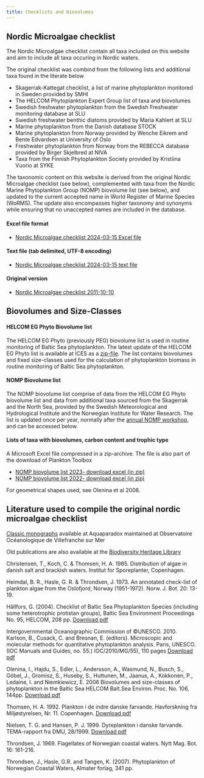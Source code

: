 ```yaml
---
title: Checklists and biovolumes
---
```

## Nordic Microalgae checklist

The Nordic Microalgae checklist contain all taxa included on this website and aim to include all taxa occuring in Nordic waters.

The original checklist was combind from the following lists and additional taxa found in the literate below
* Skagerrak-Kattegat checklist, a list of marine phytoplankton monitored in Sweden provided by SMHI 
* The HELCOM Phytoplankton Expert Group list of taxa and biovolumes
* Swedish freshwater phytoplankton from the Swedish Freshwater monitoring database at SLU
* Swedish freshwater benthic diatoms provided by Maria Kahlert at SLU 
* Marine phytoplankton from the Danish database STOCK 
* Marine phytoplankton from Norway provided by Wenche Eikrem and Bente Edvardsen at University of Oslo
* Freshwater phytoplankton from Norway from the REBECCA database provided by Birger Skjelbred at NIVA 
* Taxa from the Finnish Phytoplankton Society provided by Kristiina Vuorio at SYKE 

The taxonomic content on this website is derived from the original Nordic Microalgae checklist (see below), complemented with taxa from the Nordic Marine Phytoplankton Group (NOMP) biovolume list (see below), and updated to the current accepted name in World Register of Marine Species (WoRMS). The update also encompasses higher taxonomy and synonyms while ensuring that no unaccepted names are included in the database. 
 
#### Excel file format

* [Nordic Microalgae checklist 2024-03-15 Excel file](https://data.smhi.se/oce/SLW/checklists/2024-03-15/nordicmicroalgae_checklist_2024_mar_15.xlsx)

#### Text file (tab delimited, UTF-8 encoding)

* [Nordic Microalgae checklist 2024-03-15 text file](https://data.smhi.se/oce/SLW/checklists/2024-03-15/nordicmicroalgae_checklist_2024_mar_15.txt)

#### Original version

* [Nordic Microalgae checklist 2011-10-10](https://data.smhi.se/oce/SLW/checklists/2011-10-10/)


## Biovolumes and Size-Classes


#### HELCOM EG Phyto Biovolume list

The HELCOM EG Phyto (previously PEG) biovolume list is used in routine monitoring of Baltic Sea phytoplankton. The latest update of the HELCOM EG Phyto list is available at ICES as a [zip-file](http://ices.dk/data/Documents/ENV/PEG_BVOL.zip). The list contains biovolumes and fixed size-classes used for the calculation of phytoplankton biomass in routine monitoring of Baltic Sea phytoplankton. 

#### NOMP Biovolume list

The NOMP biovolume list comprise of data from the HELCOM EG Phyto biovolume list and data from additional taxa sourced from the Skagerrak and the North Sea, provided by the Swedish Meteorological and Hydrological Institute and the Norwegian Institute for Water Research. The list is updated once per year, normally after the [annual NOMP workshop](nordicmicroalgae.org/nomp/), and can be accessed below.

#### Lists of taxa with biovolumes, carbon content and trophic type
A Microsoft Excel file compressed in a zip-archive. The file is also part of the download of Plankton Toolbox
* [NOMP biovolume list 2023- download excel (in zip)](https://data.smhi.se/oce/SLW/plankton_toolbox_1_4_1/nomp_taxa_biovolumes_and_carbon_2023.zip)
* [NOMP biovolume list 2022- download excel (in zip)](https://data.smhi.se/oce/SLW/plankton_toolbox_1_4_0/nomp_taxa_biovolumes_and_carbon_2022.zip)

For geometrical shapes used, see Olenina et al 2006. 


## Literature used to compile the original nordic microalgae checklist

[Classic monographs](http://www.obs-vlfr.fr/LOV/aquaparadox/html/ClassicMonographs.php) available at Aquaparadox maintained at Observatoire Océanologique de Villefranche sur Mer

Old publications are also available at the [Biodiversity Heritage Library](http://www.biodiversitylibrary.org/)

Christensen, T., Koch, C. & Thomsen, H. A. 1985. Distribution of algae in danish salt and brackish waters. Institut for Sporeplanter, Copenhagen.

Heimdal, B. R., Hasle, G. R. & Throndsen, J. 1973. An annotated check-list of plankton algae from the Oslofjord, Norway (1951-1972). Norw. J. Bot. 20: 13-19.

Hällfors, G. (2004). Checklist of Baltic Sea Phytoplankton Species (including some heterotrophic protistan groups), Baltic Sea Environment Proceedings No. 95, HELCOM, 208 pp. [Download pdf](https://www.helcom.fi/wp-content/uploads/2019/10/BSEP95.pdf)

Intergovernmental Oceanographic Commission of ©UNESCO. 2010. Karlson, B., Cusack, C. and Bresnan, E. (editors). Microscopic and molecular methods for quantitative phytoplankton analysis. Paris, UNESCO. (IOC Manuals and Guides, no. 55.) IOC/2010/MG/55), 110 pages [Download pdf](http://ioc-unesco.org/hab/index.php?option=com_oe&task=viewDocumentRecord&docID=5440)

Olenina, I., Hajdu, S., Edler, L., Andersson, A., Wasmund, N., Busch, S., Göbel, J., Gromisz, S., Huseby, S., Huttunen, M., Jaanus, A., Kokkonen, P., Ledaine, I. and Niemkiewicz, E. 2006 Biovolumes and size-classes of phytoplankton in the Baltic Sea HELCOM Balt.Sea Environ. Proc. No. 106, 144pp. [Download pdf](https://helcom.fi/wp-content/uploads/2019/08/BSEP106.pdf)

Thomsen, H. A. 1992. Plankton i de indre danske farvande. Havforskning fra Miljøstyrelsen, Nr. 11. Copenhagen. [Download pdf](https://www2.mst.dk/Udgiv/publikationer/1992/87-7810-034-8/pdf/87-7810-034-8.pdf)

Nielsen, T. G. and Hansen, P. J. 1999. Dyreplankton i danske farvande. TEMA-rapport fra DMU, 28/1999. [Download pdf](https://www2.dmu.dk/1_Viden/2_Publikationer/3_temarapporter/rapporter/87-7772-469-0.pdf?fbclid=IwAR1VG4rC_G-KP2niN6p2EERBr2fwd3nyln7CTnf0iqkBuPjwbQmyPWmOvhc)

Throndsen, J. 1969. Flagellates of Norwegian coastal waters. Nytt Mag. Bot. 16: 161-216.

Throndsen, J., Hasle, G.R. and Tangen, K. (2007). Phytoplankton of Norwegian Coastal Waters, Almater forlag, 341 pp.
